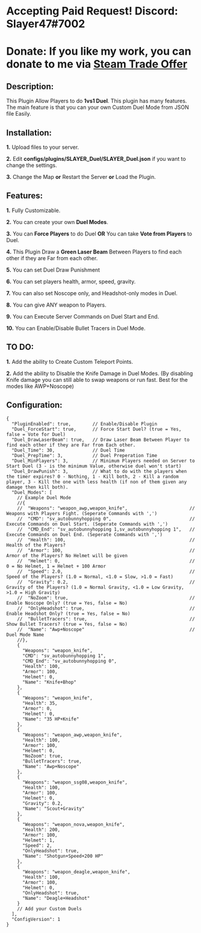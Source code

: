 # Accepting Paid Request! Discord: Slayer47#7002
# Donate: If you like my work, you can donate to me via [Steam Trade Offer](https://bit.ly/3qDpgPd)

## Description:
This Plugin Allow Players to do **1vs1 Duel**. This plugin has many features. The main feature is that you can your own Custom Duel Mode from JSON file Easily.

## Installation:
**1.** Upload files to your server.

**2.** Edit **configs/plugins/SLAYER_Duel/SLAYER_Duel.json** if you want to change the settings.

**3.** Change the Map **or** Restart the Server **or** Load the Plugin.

## Features:
**1.** Fully Customizable.

**2.** You can create your own **Duel Modes**.

**3.** You can **Force Players** to do Duel **OR** You can take **Vote from Players** to Duel.

**4.** This Plugin Draw a **Green Laser Beam** Between Players to find each other if they are Far from each other.

**5.** You can set Duel Draw Punishment

**6.** You can set players health, armor, speed, gravity.

**7.** You can also set Noscope only, and Headshot-only modes in Duel.

**8.** You can give ANY weapon to Players.

**9.** You can Execute Server Commands on Duel Start and End.

**10.** You can Enable/Disable Bullet Tracers in Duel Mode.

## TO DO:
**1.** Add the ability to Create Custom Teleport Points.

**2.** Add the ability to Disable the Knife Damage in Duel Modes. (By disabling Knife damage you can still able to swap weapons or run fast. Best for the modes like AWP+Noscope)

## Configuration:
```
{
  "PluginEnabled": true,        // Enable/Disable Plugin
  "Duel_ForceStart": true,      // Force Start Duel? (true = Yes, false = Vote for Duel)
  "Duel_DrawLaserBeam": true,   // Draw Laser Beam Between Player to find each other if they are Far from Each other. 
  "Duel_Time": 30,              // Duel Time
  "Duel_PrepTime": 3,           // Duel Preperation Time
  "Duel_MinPlayers": 3,         // Minimum Players needed on Server to Start Duel (3 - is the minimum Value, otherwise duel won't start)
  "Duel_DrawPunish": 3,         // What to do with the players when the timer expires? 0 - Nothing, 1 - Kill both, 2 - Kill a random player, 3 - Kill the one with less health (if non of them given any damage then kill both).
  "Duel_Modes": [
    // Example Duel Mode
    //{
    //  "Weapons": "weapon_awp,weapon_knife",                       // Weapons with Players Fight. (Seperate Commands with ',')
    //  "CMD": "sv_autobunnyhopping 0",                             // Execute Commands on Duel Start. (Seperate Commands with ',')
    //  "CMD_End": "sv_autobunnyhopping 1,sv_autobunnyhopping 1",   // Execute Commands on Duel End. (Seperate Commands with ',')
    //  "Health": 100,                                              // Health of the Players?
    //  "Armor": 100,                                               // Armor of the Players? No Helmet will be given
    //  "Helmet": 0,                                                // 0 = No Helmet, 1 = Helmet + 100 Armor
    //  "Speed": 2.0,                                               // Speed of the Players? (1.0 = Normal, <1.0 = Slow, >1.0 = Fast)
    //  "Gravity": 0.2,                                             // Gravity of the Players? (1.0 = Normal Gravity, <1.0 = Low Gravity, >1.0 = High Gravity)
    //  "NoZoom": true,                                             // Enable Noscope Only? (true = Yes, false = No)
    //  "OnlyHeadshot": true,                                       // Enable Headshot Only? (true = Yes, false = No)
    //  "BulletTracers": true,                                      // Show Bullet Tracers? (true = Yes, false = No)
    //  "Name": "Awp+Noscope"                                       // Duel Mode Name
    //},
    {
      "Weapons": "weapon_knife",
      "CMD": "sv_autobunnyhopping 1",
      "CMD_End": "sv_autobunnyhopping 0",
      "Health": 100,
      "Armor": 100,
      "Helmet": 0,
      "Name": "Knife+Bhop"
    },
    {
      "Weapons": "weapon_knife",
      "Health": 35,
      "Armor": 0,
      "Helmet": 0,
      "Name": "35 HP+Knife"
    },
    {
      "Weapons": "weapon_awp,weapon_knife",
      "Health": 100,
      "Armor": 100,
      "Helmet": 0,
      "NoZoom": true,
      "BulletTracers": true,
      "Name": "Awp+Noscope"
    },
    {
      "Weapons": "weapon_ssg08,weapon_knife",
      "Health": 100,
      "Armor": 100,
      "Helmet": 0,
      "Gravity": 0.2,
      "Name": "Scout+Gravity"
    },
    {
      "Weapons": "weapon_nova,weapon_knife",
      "Health": 200,
      "Armor": 100,
      "Helmet": 1,
      "Speed": 2,
      "OnlyHeadshot": true,
      "Name": "Shotgun+Speed+200 HP"
    },
    {
      "Weapons": "weapon_deagle,weapon_knife",
      "Health": 100,
      "Armor": 100,
      "Helmet": 0,
      "OnlyHeadshot": true,
      "Name": "Deagle+Headshot"
    }
    // Add your Custom Duels
  ],
  "ConfigVersion": 1
}
```

